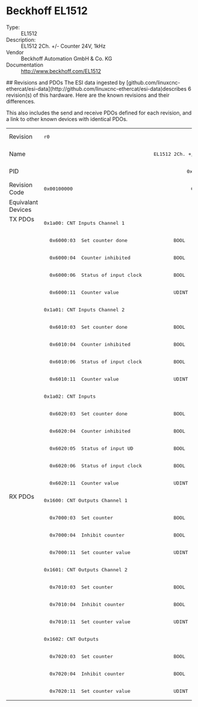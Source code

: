 #  Beckhoff EL1512

<dl>
  <dt>Type:</dt><dd>EL1512</dd>
  <dt>Description:</dt><dd>EL1512 2Ch. +/- Counter 24V, 1kHz</dd>
  <dt>Vendor</dt><dd>Beckhoff Automation GmbH & Co. KG</dd>
  <dt>Documentation</dt><dd><a href="http://www.beckhoff.com/EL1512">http://www.beckhoff.com/EL1512</a></dd>
</dl>
## Revisions and PDOs
The ESI data ingested by [github.com/linuxcnc-ethercat/esi-data](http://github.com/linuxcnc-ethercat/esi-data)describes 6 revision(s) of this hardware.  Here are the known revisions and their differences.

This also includes the send and receive PDOs defined for each revision, and a link to other known devices with identical PDOs.

<table>
<tr >
<td class="first">Revision</td>
<td ><pre>r0</pre></td>
<td ><pre>r1</pre></td>
<td ><pre>r2</pre></td>
<td ><pre>r3</pre></td>
<td ><pre>r4</pre></td>
<td ><pre>r5</pre></td>
</tr>
<tr >
<td class="first">Name</td>
<td  colspan=6 align="center"><pre>EL1512 2Ch. +/- Counter 24V, 1kHz</pre></td>
</tr>
<tr >
<td class="first">PID</td>
<td  colspan=6 align="center"><pre>0x05e83052</pre></td>
</tr>
<tr >
<td class="first">Revision Code</td>
<td ><pre>0x00100000</pre></td>
<td ><pre>0x00110000</pre></td>
<td ><pre>0x00120000</pre></td>
<td ><pre>0x00130000</pre></td>
<td ><pre>0x00140000</pre></td>
<td ><pre>0x00150000</pre></td>
</tr>
<tr >
<td class="first">Equivalant Devices</td>
<td  colspan=6 align="center"></td>
</tr>
<tr class="txpdo pdosection">
<td class="first" rowspan=16 valign=top>TX PDOs</td>
<td colspan=6 align="left"><pre>0x1a00: CNT Inputs Channel 1</pre></td>
<td></td>
</tr>
<tr class="txpdo">
<td ><pre>  0x6000:03  Set counter done                BOOL</pre></td>
<td  colspan=5 align="left"><pre>  0x6000:03  Status__Set counter done        BOOL</pre></td>
</tr>
<tr class="txpdo">
<td ><pre>  0x6000:04  Counter inhibited               BOOL</pre></td>
<td  colspan=5 align="left"><pre>  0x6000:04  Status__Counter inhibited       BOOL</pre></td>
</tr>
<tr class="txpdo">
<td ><pre>  0x6000:06  Status of input clock           BOOL</pre></td>
<td  colspan=5 align="left"><pre>  0x6000:06  Status__Status of input clock   BOOL</pre></td>
</tr>
<tr class="txpdo">
<td  colspan=6 align="left"><pre>  0x6000:11  Counter value                   UDINT (32 bits)</pre></td>
</tr>
<tr class="txpdo pdosection">
<td  colspan=6 align="left"><pre>0x1a01: CNT Inputs Channel 2</pre></td>
</tr>
<tr class="txpdo">
<td ><pre>  0x6010:03  Set counter done                BOOL</pre></td>
<td  colspan=5 align="left"><pre>  0x6010:03  Status__Set counter done        BOOL</pre></td>
</tr>
<tr class="txpdo">
<td ><pre>  0x6010:04  Counter inhibited               BOOL</pre></td>
<td  colspan=5 align="left"><pre>  0x6010:04  Status__Counter inhibited       BOOL</pre></td>
</tr>
<tr class="txpdo">
<td ><pre>  0x6010:06  Status of input clock           BOOL</pre></td>
<td  colspan=5 align="left"><pre>  0x6010:06  Status__Status of input clock   BOOL</pre></td>
</tr>
<tr class="txpdo">
<td  colspan=6 align="left"><pre>  0x6010:11  Counter value                   UDINT (32 bits)</pre></td>
</tr>
<tr class="txpdo pdosection">
<td  colspan=6 align="left"><pre>0x1a02: CNT Inputs</pre></td>
</tr>
<tr class="txpdo">
<td ><pre>  0x6020:03  Set counter done                BOOL</pre></td>
<td  colspan=5 align="left"><pre>  0x6020:03  Status__Set counter done        BOOL</pre></td>
</tr>
<tr class="txpdo">
<td ><pre>  0x6020:04  Counter inhibited               BOOL</pre></td>
<td  colspan=5 align="left"><pre>  0x6020:04  Status__Counter inhibited       BOOL</pre></td>
</tr>
<tr class="txpdo">
<td ><pre>  0x6020:05  Status of input UD              BOOL</pre></td>
<td  colspan=5 align="left"><pre>  0x6020:05  Status__Status of input UD      BOOL</pre></td>
</tr>
<tr class="txpdo">
<td ><pre>  0x6020:06  Status of input clock           BOOL</pre></td>
<td  colspan=5 align="left"><pre>  0x6020:06  Status__Status of input clock   BOOL</pre></td>
</tr>
<tr class="txpdo">
<td  colspan=6 align="left"><pre>  0x6020:11  Counter value                   UDINT (32 bits)</pre></td>
</tr>
<tr class="rxpdo pdosection">
<td class="first" rowspan=12 valign=top>RX PDOs</td>
<td colspan=6 align="left"><pre>0x1600: CNT Outputs Channel 1</pre></td>
<td></td>
</tr>
<tr class="rxpdo">
<td ><pre>  0x7000:03  Set counter                     BOOL</pre></td>
<td  colspan=5 align="left"><pre>  0x7000:03  Control__Set counter            BOOL</pre></td>
</tr>
<tr class="rxpdo">
<td ><pre>  0x7000:04  Inhibit counter                 BOOL</pre></td>
<td  colspan=5 align="left"><pre>  0x7000:04  Control__Inhibit counter        BOOL</pre></td>
</tr>
<tr class="rxpdo">
<td  colspan=6 align="left"><pre>  0x7000:11  Set counter value               UDINT (32 bits)</pre></td>
</tr>
<tr class="rxpdo pdosection">
<td  colspan=6 align="left"><pre>0x1601: CNT Outputs Channel 2</pre></td>
</tr>
<tr class="rxpdo">
<td ><pre>  0x7010:03  Set counter                     BOOL</pre></td>
<td  colspan=5 align="left"><pre>  0x7010:03  Control__Set counter            BOOL</pre></td>
</tr>
<tr class="rxpdo">
<td ><pre>  0x7010:04  Inhibit counter                 BOOL</pre></td>
<td  colspan=5 align="left"><pre>  0x7010:04  Control__Inhibit counter        BOOL</pre></td>
</tr>
<tr class="rxpdo">
<td  colspan=6 align="left"><pre>  0x7010:11  Set counter value               UDINT (32 bits)</pre></td>
</tr>
<tr class="rxpdo pdosection">
<td  colspan=6 align="left"><pre>0x1602: CNT Outputs</pre></td>
</tr>
<tr class="rxpdo">
<td ><pre>  0x7020:03  Set counter                     BOOL</pre></td>
<td  colspan=5 align="left"><pre>  0x7020:03  Control__Set counter            BOOL</pre></td>
</tr>
<tr class="rxpdo">
<td ><pre>  0x7020:04  Inhibit counter                 BOOL</pre></td>
<td  colspan=5 align="left"><pre>  0x7020:04  Control__Inhibit counter        BOOL</pre></td>
</tr>
<tr class="rxpdo">
<td  colspan=6 align="left"><pre>  0x7020:11  Set counter value               UDINT (32 bits)</pre></td>
</tr>
</table>
